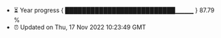 - ⏳ Year progress { ██████████████████████████▁▁▁▁ } 87.79 %
- ⏰ Updated on Thu, 17 Nov 2022 10:23:49 GMT

